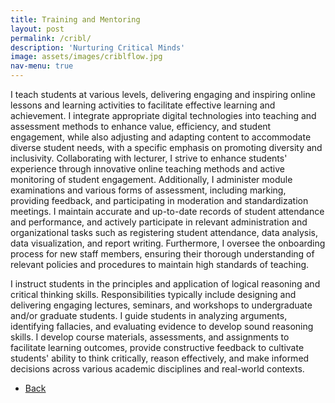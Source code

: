 ```yaml
---
title: Training and Mentoring
layout: post
permalink: /cribl/
description: 'Nurturing Critical Minds'
image: assets/images/criblflow.jpg
nav-menu: true
---
```


I teach students at various levels, delivering engaging and inspiring online lessons and learning activities to facilitate effective learning and achievement. I integrate appropriate digital technologies into teaching and assessment methods to enhance value, efficiency, and student engagement, while also adjusting and adapting content to accommodate diverse student needs, with a specific emphasis on promoting diversity and inclusivity. Collaborating with lecturer, I strive to enhance students' experience through innovative online teaching methods and active monitoring of student engagement. Additionally, I administer module examinations and various forms of assessment, including marking, providing feedback, and participating in moderation and standardization meetings. I maintain accurate and up-to-date records of student attendance and performance, and actively participate in relevant administration and organizational tasks such as registering student attendance, data analysis, data visualization, and report writing. Furthermore, I oversee the onboarding process for new staff members, ensuring their thorough understanding of relevant policies and procedures to maintain high standards of teaching.

I instruct students in the principles and application of logical reasoning and critical thinking skills. Responsibilities typically include designing and delivering engaging lectures, seminars, and workshops to undergraduate and/or graduate students. I guide students in analyzing arguments, identifying fallacies, and evaluating evidence to develop sound reasoning skills. I develop course materials, assessments, and assignments to facilitate learning outcomes, provide constructive feedback to cultivate students' ability to think critically, reason effectively, and make informed decisions across various academic disciplines and real-world contexts.



<ul class="actions">
<li><a href="/" class="button next scrolly">Back</a></li>
</ul>
